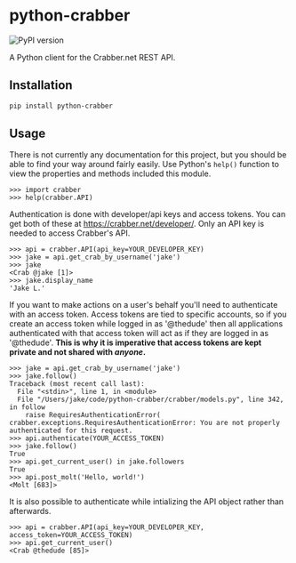 # python-crabber

![PyPI version](https://img.shields.io/pypi/v/python-crabber)

A Python client for the Crabber.net REST API.

## Installation

``` bash
pip install python-crabber
```

## Usage

There is not currently any documentation for this project, but you should be
able to find your way around fairly easily. Use Python's `help()` function to
view the properties and methods included this module.

``` python3
>>> import crabber
>>> help(crabber.API)
```

Authentication is done with developer/api keys and access tokens. You can get
both of these at https://crabber.net/developer/. Only an API key is needed to
access Crabber's API. 

``` python3
>>> api = crabber.API(api_key=YOUR_DEVELOPER_KEY)
>>> jake = api.get_crab_by_username('jake')
>>> jake
<Crab @jake [1]>
>>> jake.display_name
'Jake L.'
```

If you want to make actions on a user's behalf you'll need to authenticate with
an access token. Access tokens are tied to specific accounts, so if you create
an access token while logged in as '@thedude' then all applications
authenticated with that access token will act as if they are logged in as
'@thedude'. **This is why it is imperative that access tokens are kept private 
and not shared with *anyone*.**

``` python3
>>> jake = api.get_crab_by_username('jake')
>>> jake.follow()
Traceback (most recent call last):
  File "<stdin>", line 1, in <module>
  File "/Users/jake/code/python-crabber/crabber/models.py", line 342, in follow
    raise RequiresAuthenticationError(
crabber.exceptions.RequiresAuthenticationError: You are not properly authenticated for this request.
>>> api.authenticate(YOUR_ACCESS_TOKEN)
>>> jake.follow()
True
>>> api.get_current_user() in jake.followers
True
>>> api.post_molt('Hello, world!')
<Molt [683]>
```

It is also possible to authenticate while intializing the API object rather than
afterwards.

``` python3
>>> api = crabber.API(api_key=YOUR_DEVELOPER_KEY, access_token=YOUR_ACCESS_TOKEN)
>>> api.get_current_user()
<Crab @thedude [85]>
```
